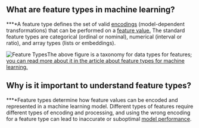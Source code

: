 **What are feature types in machine learning?**
-----------------------------------------------

**‍**A feature type defines the set of valid [encodings](https://www.hopsworks.ai/dictionary/encoding-for-features) (model-dependent transformations) that can be performed on a [feature value.](http://www.hopsworks.ai/dictionary/feature-value) The standard feature types are categorical (ordinal or nominal), numerical (interval or ratio), and array types (lists or embeddings).

![Feature Types](https://assets.website-files.com/618399cd49d125734c8dec95/64366ff2b0b670943923f88f_operational-ml-diagrams-book.png)The above figure is a taxonomy for data types for features; [you can read more about it in the article about feature types for machine learning.](https://www.hopsworks.ai/post/feature-types-for-machine-learning)

**Why is it important to understand feature types?**
----------------------------------------------------

**‍**Feature types determine how feature values can be encoded and represented in a machine learning model. Different types of features require different types of encoding and processing, and using the wrong encoding for a feature type can lead to inaccurate or suboptimal [model performance](http://www.hopsworks.ai/dictionary/model-performance).

